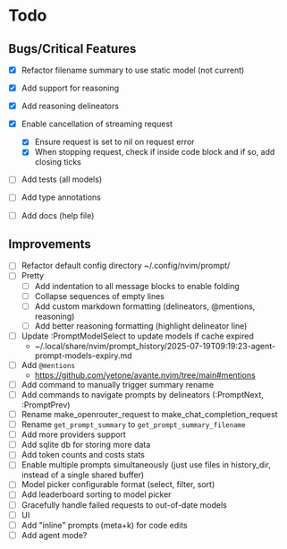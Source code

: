 
# Todo

## Bugs/Critical Features

- [x] Refactor filename summary to use static model (not current)
- [x] Add support for reasoning
- [x] Add reasoning delineators
- [x] Enable cancellation of streaming request
  + [x] Ensure request is set to nil on request error
  + [x] When stopping request, check if inside code block and if so, add closing ticks
- [ ] Add tests (all models)
- [ ] Add type annotations
- [ ] Add docs (help file)


## Improvements

- [ ] Refactor default config directory
  ~/.config/nvim/prompt/
- [ ] Pretty
  + [ ] Add indentation to all message blocks to enable folding
  + [ ] Collapse sequences of empty lines
  + [ ] Add custom markdown formatting (delineators, @mentions, reasoning)
  + [ ] Add better reasoning formatting (highlight delineator line)
- [ ] Update :PromptModelSelect to update models if cache expired
  + ~/.local/share/nvim/prompt_history/2025-07-19T09:19:23-agent-prompt-models-expiry.md
- [ ] Add `@mentions`
  + https://github.com/yetone/avante.nvim/tree/main#mentions
- [ ] Add command to manually trigger summary rename
- [ ] Add commands to navigate prompts by delineators (:PromptNext, :PromptPrev)
- [ ] Rename make_openrouter_request to make_chat_completion_request
- [ ] Rename `get_prompt_summary` to `get_prompt_summary_filename`
- [ ] Add more providers support
- [ ] Add sqlite db for storing more data
- [ ] Add token counts and costs stats
- [ ] Enable multiple prompts simultaneously (just use files in history_dir,
  instead of a single shared buffer)
- [ ] Model picker configurable format (select, filter, sort)
- [ ] Add leaderboard sorting to model picker
- [ ] Gracefully handle failed requests to out-of-date models
- [ ] UI
- [ ] Add "inline" prompts (meta+k) for code edits
- [ ] Add agent mode?
